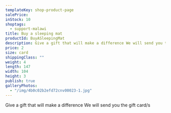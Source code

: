 ```yaml
---
templateKey: shop-product-page
salePrice:
inStock: 10
shoptags:
  - support-malawi
title: Buy a sleeping mat
productId: BuyASleepingMat
description: Give a gift that will make a difference We will send you the gift card/s
price: 2
size: card
shippingClass: ""
weight: 4
length: 147
width: 104
height: 3
publish: true
galleryPhotos:
  - "/img/4b0c02b2efd72cnv00023-1.jpg"
---
```


Give a gift that will make a difference We will send you the gift card/s
